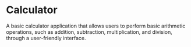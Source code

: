 # Calculator
A basic calculator application that allows users to perform basic arithmetic operations, such as addition, subtraction, multiplication, and division, through a user-friendly interface.
